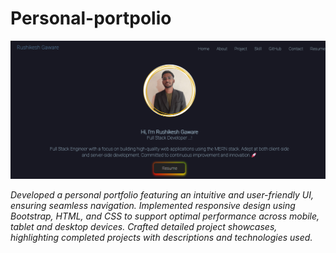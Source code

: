 # Personal-portpolio

  <img src="https://github.com/iamrishi007/Personal-portpolio/blob/main/port.png" alt="">

*Developed a personal portfolio featuring an intuitive and user-friendly UI, ensuring seamless navigation.*
*Implemented responsive design using Bootstrap, HTML, and CSS to support optimal performance across mobile, tablet and desktop devices.*
*Crafted detailed project showcases, highlighting completed projects with descriptions and technologies used.*
